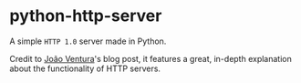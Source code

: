 # python-http-server

A simple `HTTP 1.0` server made in Python.

Credit to [João Ventura](https://joaoventura.net/blog/2017/python-webserver/)'s blog post, it features a great, in-depth explanation about the functionality of HTTP servers.
